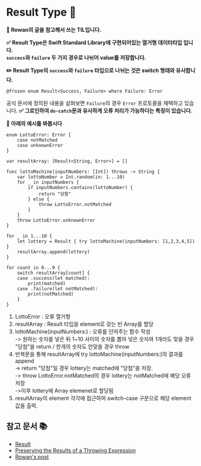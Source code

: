 # Result Type 👀</br>

**📌 Rowan의 글을 참고해서 쓰는 TIL입니다.**</br>

**✅ Result Type은 Swift Standard Library에 구현되어있는 열거형 데이터타입 입니다.</br>`success`와 `failure` 두 가지 경우로 나뉘어 value를 저장합니다.**</br>

**✏️ Result Type의 `success`와 `failure` 타입으로 나뉘는 것은 switch 형태와 유사합니다.**

```swift!
@frozen enum Result<Success, Failure> where Failure: Error
```

공식 문서에 정의된 내용을 살펴보면 `Failure`의 경우 `Error` 프로토콜을 채택하고 있습니다.
**✅ 그로인하여 `do-catch`문과 유사하게 오류 처리가 가능하다는 특징이 있습니다.**</br>

**📜 아래의 예시를 봐봅시다**</br>

```swift!
enum LottoError: Error {
    case notMatched
    case unknownError
}

var resultArray: [Result<String, Error>] = []

func lottoMachine(inputNumbers: [Int]) throws -> String {
    var lottoNumber = Int.random(in: 1...10)
    for _ in inputNumbers {
        if inputNumbers.contains(lottoNumber) {
            return "당첨"
        } else {
            throw LottoError.notMatched
        }
    }
    throw LottoError.unknownError
}

for _ in 1...10 {
    let lottery = Result { try lottoMachine(inputNumbers: [1,2,3,4,5]) }
    resultArray.append(lottery)
}

for count in 0...9 {
    switch resultArray[count] {
    case .success(let matched):
        print(matched)
    case .failure(let notMatched):
        print(notMatched)
    }
}
```

1. LottoError : 오류 열거형
2. resultArray : Result 타입을 element로 갖는 빈 Array를 할당
3. lottoMachine(inputNumbers:) : 오류를 던저주는 함수 작성</br>-> 원하는 숫자를 넣은 뒤 1~10 사이의 숫자를 뽑아 넣은 숫자와 1개라도 맞을 경우 "당첨"을 return / 한개의 숫자도 안맞을 경우 throw
4. 반복문을 통해 resultArray에 try lottoMachine(inputNumbers:)의 결과를 append</br>-> return "당첨"일 경우 lottery는 matched에 "당첨"을 저장.</br>-> throw LottoError.notMatched의 경우 lottery는 notMatched에 해당 오류 저장</br>->이후 lottery에 Array elemenet로 할당됨
5. resultArray의 element 각각에 접근하여 switch-case 구문으로 해당 element 값을 출력.

## 참고 문서 📚
- [Result](https://developer.apple.com/documentation/swift/result)
- [Preserving the Results of a Throwing Expression](https://developer.apple.com/documentation/swift/preserving-the-results-of-a-throwing-expression)
- [Rowan's post](https://hackmd.io/mwQFmmVARqWk377XdETWRQ)
